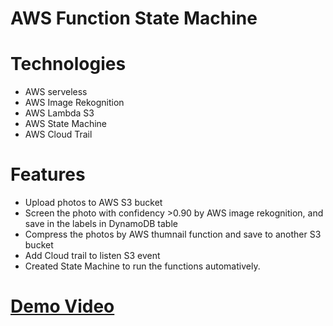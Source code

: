 # AWS Function State Machine
# Technologies
* AWS serveless
* AWS Image Rekognition
* AWS Lambda S3
* AWS State Machine
* AWS Cloud Trail
# Features
* Upload photos to AWS S3 bucket
* Screen the photo with confidency >0.90 by  AWS image rekognition, and save in the labels in DynamoDB table
* Compress the photos by AWS thumnail function and save to another S3 bucket
* Add Cloud trail to listen S3 event
* Created State Machine to run the functions automatively.

# [Demo Video](https://github.com/lipingwucs/AWSFunctonStateMachine/blob/main/COMP306_Lab4_LipingWu.mp4)
